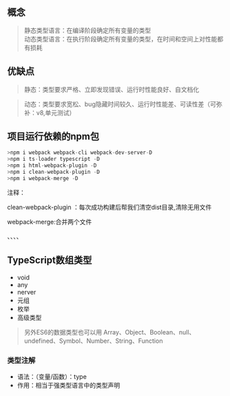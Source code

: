 概念
----

> 静态类型语言：在编译阶段确定所有变量的类型<br/>
> 动态类型语言：在执行阶段确定所有变量的类型，在时间和空间上对性能都有损耗

优缺点
----

>静态：类型要求严格、立即发现错误、运行时性能良好、自文档化<br/>

>动态：类型要求宽松、bug隐藏时间较久、运行时性能差、可读性差（可弥补：v8,单元测试）


项目运行依赖的npm包
----

```javascript
>npm i webpack webpack-cli webpack-dev-server-D
>npm i ts-loader typescript -D
>npm i html-webpack-plugin -D
>npm i clean-webpack-plugin -D
>npm i webpack-merge -D
```

注释：

clean-webpack-plugin ：每次成功构建后帮我们清空dist目录,清除无用文件

webpack-merge:合并两个文件




、、、、


TypeScript数组类型
----
+ void
+ any
+ nerver
+ 元组
+ 枚举
+ 高级类型

>另外ES6的数据类型也可以用
>Array、Object、Boolean、null、undefined、Symbol、Number、String、Function

### 类型注解

+ 语法：（变量/函数）：type
+ 作用：相当于强类型语言中的类型声明






